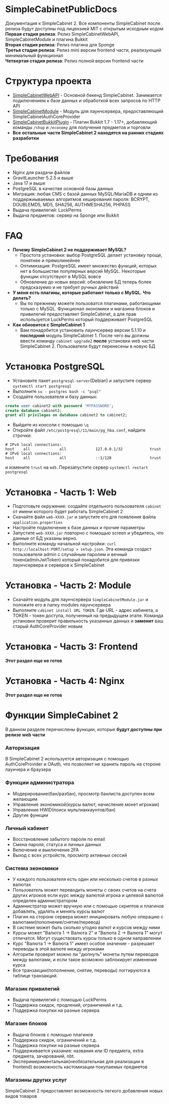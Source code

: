 # SimpleCabinetPublicDocs
Документация к SimpleCabinet 2. Все компоненты SimpleCabinet после релиза будут доступны под лицензией MIT с открытым исходным кодом  
**Первая стадия релиза**: Релиз SimpleCabinetWebAPI, SimpleCabinetModule и плагина Bukkit  
**Вторая стадия релиза**: Релиз плагина для Sponge  
**Третья стадия релиза**: Релиз mini версии frontend части, реализующий минимальный функционал  
**Четвертая стадия релиза**: Релиз полной версии frontend части  
# Структура проекта
- [SimpleCabinetWebAPI](https://github.com/SimpleCabinet/SimpleCabinetWebAPI) - Основной бекенд SimpleCabinet. Занимается подключением к базе данных и обработкой всех запросов по HTTP API
- [SimpleCabinetModule](https://github.com/SimpleCabinet/SimpleCabinetModule) - Модуль для лаунчсервера, предоставляющий SimpleCabinetAuthCoreProvider
- [SimpleCabinetBukkitPlugin](https://github.com/SimpleCabinet/SimpleCabinetBukkitPlugin) - Плагин Bukkit 1.7 - 1.17+, добавляющий команды `/shop` и `/economy` для получения предметов и торговли
- **Все остальные части SimpleCabinet 2 находятся на ранних стадиях разработки**
# Требования
- Nginx для раздачи файлов
- GravitLauncher 5.2.5 и выше
- Java 17 и выше
- PostgreSQL в качестве основной базы данных
- Миграция: любая CMS с базой данных MySQL/MariaDB и одним из поддержиываемых алгоритмов хеширования пароля: BCRYPT, DOUBLEMD5, MD5, SHA256, AUTHMESHA256, PHPASS
- Выдача привилегий: LuckPerms
- Выдача предметов: сервер на Sponge или Bukkit
# FAQ
- **Почему SimpleCabinet 2 не поддерживает MySQL?**  
  - Простота установки: выбор PostgreSQL делает установку проще, понятнее и прямолинейнее
  - Оптимизация: PostgreSQL имеет множество функций, которых нет в большистве популярных версий MySQL. Некоторые функции отсутствуют в MySQL вовсе
  - Обновление до новых версий: обновление БД теперь более предсказуемо и не требует ручных действий
- **У меня есть плагины, которые работают только с MySQL. Что делать?**
  - Вы по прежнему можете пользоватся плагинами, работающими только с MySQL. Функционал экономики и магазина блоков и привилегий предоставляет SimpleCabinet, а для прав используется LuckPerms который поддерживает PostgreSQL
- **Как обновится с SimpleCabinet 1**
  - Вам понадобится установить лаунчсервер версии 5.1.10 и **последний** модуль SimpleCabinet 1. После чего вы должны ввести команду `cabinet upgrade2` **после** установки web части SimpleCabinet 2. Пользователи будут перенесены в новую БД
# Установка PostgreSQL
- Установите пакет `postgresql-server`(Debian) и запустите сервер `systemctl start postgresql`
- Выполните `su - postgres bash -c "psql"`
- Создайте пользователя и базу данных:
```sql
create user cabinet2 with password 'MYPASSWORD';
create database cabinet2;
grant all privileges on database cabinet2 to cabinet2;
```
- Выйдите из консоли с помощью `\q`
- Откройте файл `/etc/postgresql/11/main/pg_hba.conf`, найдите строчки:
```
# IPv4 local connections:
host    all             all             127.0.0.1/32            trust
# IPv6 local connections:
host    all             all             ::1/128                 trust
```
и измените `trust` на `md5`. Перезапустите сервер `systemctl restart postgresql`
# Установка - Часть 1: Web
- Подготовьте окружение: создайте отдельного пользователя `cabinet` от имени которого будет работать SimpleCabinet 2
- Скачайте файл `web-XXXX.jar` и запустите его для появления файла `application.properties`
- Настройте подключение к базе данных и прочие параметры
- Запустите `web-XXXX.jar` повторно с помощью screen и убедитесь, что данные от БД указаны верно.
- Выполните команду начальной настройки: `curl http://localhost:PORT/setup > setup.json`. Эта команда создаст пользователя admin с случайным паролем и вечный токен(adminJwtToken) который понадобится для привязки лаунчсервера и серверов к SimpleCabinet
# Установка - Часть 2: Module
- Скачайте модуль для лаунчсервера `SimpleCabinetModule.jar` и положите его в папку modules лаунчсервера
- Выполните `cabinet install URL TOKEN`. Где URL - адрес кабинета, а TOKEN - токен доступа, полученный на предыдущем этапе. Команда установки проверит правильность указанных данных и **заменит** ваш старый AuthCoreProvider новым
# Установка - Часть 3: Frontend
**Этот раздел еще не готов**
# Установка - Часть 4: Nginx
**Этот раздел еще не готов**
# Функции SimpleCabinet 2
В данном разделе перечислены функции, которые **будут доступны при релизе web части**
### Авторизация
В SimpleCabinet 2 используется авторизация с помощью AuthCoreProvider и OAuth, что позволяет не хранить пароль на стороне лаунчера и браузера
### Функции администратора
- Модерирование(бан/разбан), просмотр банлиста доступен всем желающим
- Управление экономикой(курсы валют, начисление монет игрокам)
- Управление HWID(поиск мультиаккаунтов/бан)
- Другие функции
### Личный кабинет
- Восстановление забытого пароля по email
- Смена пароля, статуса и  личных данных
- Включение и выключение 2FA
- Выход с всех устройств, просмотр активных сессий
### Система экономики
- У каждого пользователя есть один или несколько счетов в разных валютах
- Пользователь может переводить монеты с своих счетов на счета других игроков если курс между валютой игрока и целевой валютой определен администратором
- Администратор может вручную или с помощью скриптов и плагинов добавлять, удалять и менять курсы валют
- Плагин на стороне сервера может инициировать любую операцию с валютами(пополнение/снятие/перевод)
- В системе может быть сколько угодно валют и курсов между ними
- Курсы может "Валюта 1 -> Валюта 2" и "Валюта 2 -> Валюта 1" могут отличатся. Могут существовать курсы только в одном направлении
- Курс "Валюта 1 -> Валюта 1" имеет особое значение - разрешает переводы в этой валюте между игроками
- Алгоритм проверит можно ли "дюпнуть" монеты путем переводов между валютами, и если такое возможно заблокирует изменение курса
- Все транзакции(пополнение, снятие, переводы) логгируются в таблице транзакций.
### Магазин привилегий
- Выдача привилегий с помощью LuckPerms
- Поддержка скидок, продлений, ограничений и т.д.
- Поддержка покупки на разные сервера
### Магазин блоков
- Выдача блоков с помощью плагинов
- Поддержка скидок, ограничений и т.д.
- Поддержка покупки на разные сервера
- Поддерживается указание: названия или ID предмета, extra предмета, зачарований, nbt.
- Эксперимериментальная(необязательная для реализации в frontend) возможность кастомизации покупаемых предметов
### Магазины других услуг
SimpleCabinet 2 предоставляет возможность легкого добавления новых видов товаров
